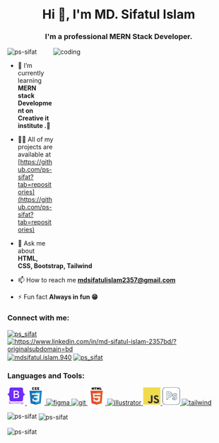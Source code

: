 <h1 align="center">Hi 👋, I'm MD. Sifatul Islam</h1>
<h3 align="center">I'm a professional MERN Stack Developer.</h3>
<img align="right" alt="coding" width="400" src="https://giphy.com/embed/bGgsc5mWoryfgKBx1u" height="480" >

<p align="left"> <img src="https://komarev.com/ghpvc/?username=ps-sifat&label=Profile%20views&color=0e75b6&style=flat" alt="ps-sifat" /> </p>

- 🌱 I’m currently learning **MERN stack Development on Creative it institute .🤙**

- 👨‍💻 All of my projects are available at [https://github.com/ps-sifat?tab=repositories](https://github.com/ps-sifat?tab=repositories)

- 💬 Ask me about **HTML, CSS, Bootstrap, Tailwind**

- 📫 How to reach me **mdsifatulislam2357@gmail.com**

- ⚡ Fun fact **Always in fun 😁**

<h3 align="left">Connect with me:</h3>
<p align="left">
<a href="https://twitter.com/ps_sifat" target="blank"><img align="center" src="https://raw.githubusercontent.com/rahuldkjain/github-profile-readme-generator/master/src/images/icons/Social/twitter.svg" alt="ps_sifat" height="30" width="40" /></a>
<a href="https://linkedin.com/in/https://www.linkedin.com/in/md-sifatul-islam-2357bd/?originalsubdomain=bd" target="blank"><img align="center" src="https://raw.githubusercontent.com/rahuldkjain/github-profile-readme-generator/master/src/images/icons/Social/linked-in-alt.svg" alt="https://www.linkedin.com/in/md-sifatul-islam-2357bd/?originalsubdomain=bd" height="30" width="40" /></a>
<a href="https://fb.com/mdsifatul.islam.940" target="blank"><img align="center" src="https://raw.githubusercontent.com/rahuldkjain/github-profile-readme-generator/master/src/images/icons/Social/facebook.svg" alt="mdsifatul.islam.940" height="30" width="40" /></a>
<a href="https://instagram.com/ps_sifat" target="blank"><img align="center" src="https://raw.githubusercontent.com/rahuldkjain/github-profile-readme-generator/master/src/images/icons/Social/instagram.svg" alt="ps_sifat" height="30" width="40" /></a>
</p>

<h3 align="left">Languages and Tools:</h3>
<p align="left"> <a href="https://getbootstrap.com" target="_blank" rel="noreferrer"> <img src="https://raw.githubusercontent.com/devicons/devicon/master/icons/bootstrap/bootstrap-plain-wordmark.svg" alt="bootstrap" width="40" height="40"/> </a> <a href="https://www.w3schools.com/css/" target="_blank" rel="noreferrer"> <img src="https://raw.githubusercontent.com/devicons/devicon/master/icons/css3/css3-original-wordmark.svg" alt="css3" width="40" height="40"/> </a> <a href="https://www.figma.com/" target="_blank" rel="noreferrer"> <img src="https://www.vectorlogo.zone/logos/figma/figma-icon.svg" alt="figma" width="40" height="40"/> </a> <a href="https://git-scm.com/" target="_blank" rel="noreferrer"> <img src="https://www.vectorlogo.zone/logos/git-scm/git-scm-icon.svg" alt="git" width="40" height="40"/> </a> <a href="https://www.w3.org/html/" target="_blank" rel="noreferrer"> <img src="https://raw.githubusercontent.com/devicons/devicon/master/icons/html5/html5-original-wordmark.svg" alt="html5" width="40" height="40"/> </a> <a href="https://www.adobe.com/in/products/illustrator.html" target="_blank" rel="noreferrer"> <img src="https://www.vectorlogo.zone/logos/adobe_illustrator/adobe_illustrator-icon.svg" alt="illustrator" width="40" height="40"/> </a> <a href="https://developer.mozilla.org/en-US/docs/Web/JavaScript" target="_blank" rel="noreferrer"> <img src="https://raw.githubusercontent.com/devicons/devicon/master/icons/javascript/javascript-original.svg" alt="javascript" width="40" height="40"/> </a> <a href="https://www.photoshop.com/en" target="_blank" rel="noreferrer"> <img src="https://raw.githubusercontent.com/devicons/devicon/master/icons/photoshop/photoshop-line.svg" alt="photoshop" width="40" height="40"/> </a> <a href="https://tailwindcss.com/" target="_blank" rel="noreferrer"> <img src="https://www.vectorlogo.zone/logos/tailwindcss/tailwindcss-icon.svg" alt="tailwind" width="40" height="40"/> </a> </p>

<p><img align="left" src="https://github-readme-stats.vercel.app/api/top-langs?username=ps-sifat&show_icons=true&locale=en&layout=compact" alt="ps-sifat" /></p>

<p>&nbsp;<img align="center" src="https://github-readme-stats.vercel.app/api?username=ps-sifat&show_icons=true&locale=en" alt="ps-sifat" /></p>

<p><img align="center" src="https://github-readme-streak-stats.herokuapp.com/?user=ps-sifat&" alt="ps-sifat" /></p>
